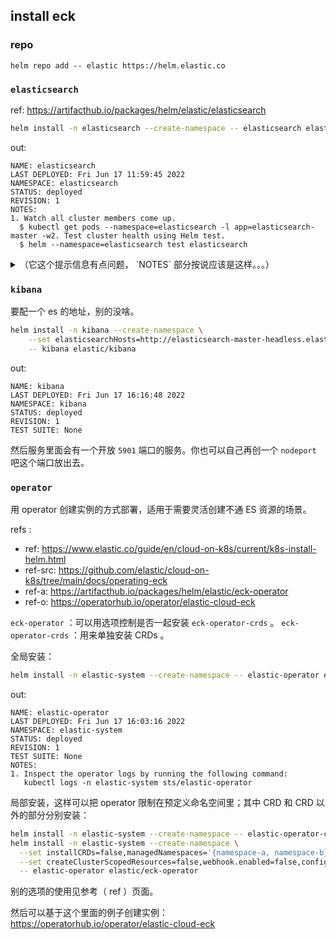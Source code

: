
## install eck



### repo

~~~~
helm repo add -- elastic https://helm.elastic.co
~~~~

### `elasticsearch`

ref: https://artifacthub.io/packages/helm/elastic/elasticsearch

~~~ sh
helm install -n elasticsearch --create-namespace -- elasticsearch elastic/elasticsearch
~~~

out:

~~~~
NAME: elasticsearch
LAST DEPLOYED: Fri Jun 17 11:59:45 2022
NAMESPACE: elasticsearch
STATUS: deployed
REVISION: 1
NOTES:
1. Watch all cluster members come up.
  $ kubectl get pods --namespace=elasticsearch -l app=elasticsearch-master -w2. Test cluster health using Helm test.
  $ helm --namespace=elasticsearch test elasticsearch
~~~~

<details>

<summary>（它这个提示信息有点问题， `NOTES` 部分按说应该是这样。。。）</summary>

~~~~
NOTES:
1. Watch all cluster members come up.
  $ kubectl get pods --namespace=elasticsearch -l app=elasticsearch-master -w
2. Test cluster health using Helm test.
  $ helm --namespace=elasticsearch test elasticsearch
~~~~

</details>

### `kibana`

要配一个 es 的地址，别的没啥。

~~~ sh
helm install -n kibana --create-namespace \
    --set elasticsearchHosts=http://elasticsearch-master-headless.elasticsearch.svc.cluster.local:9200 \
    -- kibana elastic/kibana
~~~

out:

~~~
NAME: kibana
LAST DEPLOYED: Fri Jun 17 16:16:48 2022
NAMESPACE: kibana
STATUS: deployed
REVISION: 1
TEST SUITE: None
~~~

然后服务里面会有一个开放 `5901` 端口的服务。你也可以自己再创一个 `nodeport` 吧这个端口放出去。

### `operator`

用 operator 创建实例的方式部署，适用于需要灵活创建不通 ES 资源的场景。

refs :
- ref: https://www.elastic.co/guide/en/cloud-on-k8s/current/k8s-install-helm.html
- ref-src: https://github.com/elastic/cloud-on-k8s/tree/main/docs/operating-eck
- ref-a: https://artifacthub.io/packages/helm/elastic/eck-operator
- ref-o: https://operatorhub.io/operator/elastic-cloud-eck


`eck-operator` ：可以用选项控制是否一起安装 `eck-operator-crds` 。
`eck-operator-crds` ：用来单独安装 CRDs 。

全局安装：

~~~ sh
helm install -n elastic-system --create-namespace -- elastic-operator elastic/eck-operator
~~~

out:

~~~
NAME: elastic-operator
LAST DEPLOYED: Fri Jun 17 16:03:16 2022
NAMESPACE: elastic-system
STATUS: deployed
REVISION: 1
TEST SUITE: None
NOTES:
1. Inspect the operator logs by running the following command:
   kubectl logs -n elastic-system sts/elastic-operator
~~~

局部安装，这样可以把 operator 限制在预定义命名空间里；其中 CRD 和 CRD 以外的部分分别安装：

~~~ sh
helm install -n elastic-system --create-namespace -- elastic-operator-crds elastic/eck-operator-crds
helm install -n elastic-system --create-namespace \
  --set installCRDs=false,managedNamespaces='{namespace-a, namespace-b}' \
  --set createClusterScopedResources=false,webhook.enabled=false,config.validateStorageClass=false \
  -- elastic-operator elastic/eck-operator
~~~

别的选项的使用见参考（ ref ）页面。

然后可以基于这个里面的例子创建实例： https://operatorhub.io/operator/elastic-cloud-eck

